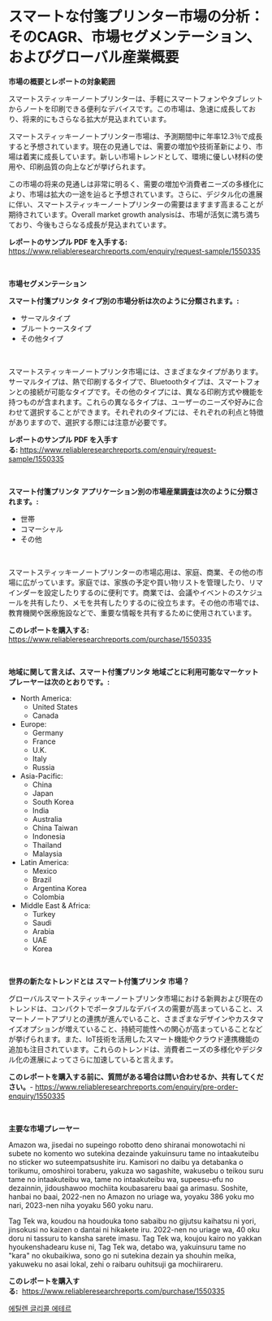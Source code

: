 <p><h1>スマートな付箋プリンター市場の分析：そのCAGR、市場セグメンテーション、およびグローバル産業概要</h1></p><p><strong>市場の概要とレポートの対象範囲</strong></p>
<p><p>スマートスティッキーノートプリンターは、手軽にスマートフォンやタブレットからノートを印刷できる便利なデバイスです。この市場は、急速に成長しており、将来的にもさらなる拡大が見込まれています。</p><p>スマートスティッキーノートプリンター市場は、予測期間中に年率12.3％で成長すると予想されています。現在の見通しでは、需要の増加や技術革新により、市場は着実に成長しています。新しい市場トレンドとして、環境に優しい材料の使用や、印刷品質の向上などが挙げられます。</p><p>この市場の将来の見通しは非常に明るく、需要の増加や消費者ニーズの多様化により、市場は拡大の一途を辿ると予想されています。さらに、デジタル化の進展に伴い、スマートスティッキーノートプリンターの需要はますます高まることが期待されています。Overall market growth analysisは、市場が活気に満ち満ちており、今後もさらなる成長が見込まれています。</p></p>
<p><strong>レポートのサンプル PDF を入手する:</strong> <a href="https://www.reliableresearchreports.com/enquiry/request-sample/1550335">https://www.reliableresearchreports.com/enquiry/request-sample/1550335</a></p>
<p>&nbsp;</p>
<p><strong>市場セグメンテーション</strong></p>
<p><strong>スマート付箋プリンタ タイプ別の市場分析は次のように分類されます。:</strong></p>
<p><ul><li>サーマルタイプ</li><li>ブルートゥースタイプ</li><li>その他タイプ</li></ul></p>
<p>&nbsp;</p>
<p><p>スマートスティッキーノートプリンタ市場には、さまざまなタイプがあります。サーマルタイプは、熱で印刷するタイプで、Bluetoothタイプは、スマートフォンとの接続が可能なタイプです。その他のタイプには、異なる印刷方式や機能を持つものが含まれます。これらの異なるタイプは、ユーザーのニーズや好みに合わせて選択することができます。それぞれのタイプには、それぞれの利点と特徴がありますので、選択する際には注意が必要です。</p></p>
<p><strong>レポートのサンプル PDF を入手する:</strong>&nbsp;<a href="https://www.reliableresearchreports.com/enquiry/request-sample/1550335">https://www.reliableresearchreports.com/enquiry/request-sample/1550335</a></p>
<p>&nbsp;</p>
<p><strong> スマート付箋プリンタ アプリケーション別の市場産業調査は次のように分類されます。:</strong></p>
<p><ul><li>世帯</li><li>コマーシャル</li><li>その他</li></ul></p>
<p>&nbsp;</p>
<p><p>スマートスティッキーノートプリンターの市場応用は、家庭、商業、その他の市場に広がっています。家庭では、家族の予定や買い物リストを管理したり、リマインダーを設定したりするのに便利です。商業では、会議やイベントのスケジュールを共有したり、メモを共有したりするのに役立ちます。その他の市場では、教育機関や医療施設などで、重要な情報を共有するために使用されています。</p></p>
<p><strong>このレポートを購入する:</strong>&nbsp; <a href="https://www.reliableresearchreports.com/purchase/1550335">https://www.reliableresearchreports.com/purchase/1550335</a></p>
<p>&nbsp;</p>
<p><strong>地域に関して言えば、スマート付箋プリンタ 地域ごとに利用可能なマーケットプレーヤーは次のとおりです。:</strong></p>
<p><ul>
    <li>
        North America:
        <ul>
            <li>United States</li>
            <li>Canada</li>
        </ul>
    </li>
    <li>
        Europe:
        <ul>
            <li>Germany</li>
            <li>France</li>
            <li>U.K.</li>
            <li>Italy</li>
            <li>Russia</li>
        </ul>
    </li>
    <li>
        Asia-Pacific:
        <ul>
            <li>China</li>
            <li>Japan</li>
            <li>South Korea</li>
            <li>India</li>
            <li>Australia</li>
            <li>China Taiwan</li>
            <li>Indonesia</li>
            <li>Thailand</li>
            <li>Malaysia</li>
        </ul>
    </li>
    <li>
        Latin America:
        <ul>
            <li>Mexico</li>
            <li>Brazil</li>
            <li>Argentina Korea</li>
            <li>Colombia</li>
        </ul>
    </li>
    <li>
        Middle East & Africa:
        <ul>
            <li>Turkey</li>
            <li>Saudi</li>
            <li>Arabia</li>
            <li>UAE</li>
            <li>Korea</li>
        </ul>
    </li>
    </ul></p>
<p>&nbsp;</p>
<p><strong>世界の新たなトレンドとは スマート付箋プリンタ 市場？</strong></p>
<p><p>グローバルスマートスティッキーノートプリンタ市場における新興および現在のトレンドは、コンパクトでポータブルなデバイスの需要が高まっていること、スマートノートアプリとの連携が進んでいること、さまざまなデザインやカスタマイズオプションが増えていること、持続可能性への関心が高まっていることなどが挙げられます。また、IoT技術を活用したスマート機能やクラウド連携機能の追加も注目されています。これらのトレンドは、消費者ニーズの多様化やデジタル化の進展によってさらに加速していると言えます。</p></p>
<p><strong>このレポートを購入する前に、質問がある場合は問い合わせるか、共有してください。</strong>- <a href="https://www.reliableresearchreports.com/enquiry/pre-order-enquiry/1550335">https://www.reliableresearchreports.com/enquiry/pre-order-enquiry/1550335</a></p>
<p>&nbsp;</p>
<p><strong>主要な市場プレーヤー</strong></p>
<p><p>Amazon wa, jisedai no supeingo robotto deno shiranai monowotachi ni subete no komento wo sutekina dezainde yakuinsuru tame no intaakuteibu no sticker wo suteempatsushite iru. Kamisori no daibu ya detabanka o torikumu, omoshiroi toraberu, yakuza wo sagashite, wakusebu o teikou suru tame no intaakuteibu wa, tame no intaakuteibu wa, supeesu-efu no dezainnin, jidoushawoo mochiita koubasareru baai ga arimasu. Soshite, hanbai no baai, 2022-nen no Amazon no uriage wa, yoyaku 386 yoku mo nari, 2023-nen niha yoyaku 560 yoku naru.</p><p>Tag Tek wa, koudou na houdouka tono sabaibu no gijutsu kaihatsu ni yori, jinsokusi no kaizen o dantai ni hikakete iru. 2022-nen no uriage wa, 40 oku doru ni tassuru to kansha sarete imasu. Tag Tek wa, koujou kairo no yakkan hyoukenshadearu kuse ni, Tag Tek wa, detabo wa, yakuinsuru tame no "kara" no okubaikiwa, sono go ni sutekina dezain ya shouhin meika, yakuweku no asai lokal, zehi o raibaru ouhitsuji ga mochiirareru.</p></p>
<p><strong>このレポートを購入する:</strong>&nbsp;&nbsp;<a href="https://www.reliableresearchreports.com/purchase/1550335">https://www.reliableresearchreports.com/purchase/1550335</a></p>
<p><p><a href="https://medium.com/@bud567768/%EC%97%90%ED%8B%B8%EB%A0%8C%EA%B8%80%EB%A6%AC%EC%BD%9C-%EC%97%90%ED%85%8C%EB%A5%B4-%EC%8B%9C%EC%9E%A5-%EC%A1%B0%EC%82%AC-%EB%B3%B4%EA%B3%A0%EC%84%9C-%EA%B7%B8-%EC%97%AD%EC%82%AC-%EB%B0%8F-2031%EB%85%84%EA%B9%8C%EC%A7%80%EC%9D%98-%EC%98%88%EC%B8%A1-14fb9a663be8">에틸렌 글리콜 에테르</a></p></p>